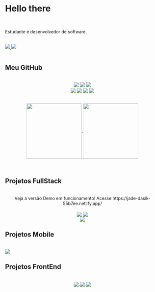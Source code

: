 # Hello there 

<Br>

<p>
Estudante e desenvolvedor de software.
</p>

<Br>

<div> 
    <a href = "mailto:antunespedro222@gmail.com">
      <img src="https://img.shields.io/badge/Gmail-DB4437?style=for-the-badge&logo=gmail&logoColor=white" target="_blank">
    </a>
    <a href="https://www.linkedin.com/in/pedro-henrique-7345b2190" target="_blank">
      <img src="https://img.shields.io/badge/LinkedIn-0072b1?style=for-the-badge&logo=linkedin&logoColor=white" target="_blank">
    </a> 
</div>

<Br>

## Meu GitHub

<Br>

<div align="center">
  <!-- HTML -->
  <img src="https://img.shields.io/badge/-html-e34c26?style=for-the-badge&logo=html5&logoColor=e34c26&labelColor=282828">
  
  <!-- CSS -->
  <img src="https://img.shields.io/badge/-css-2965f1?style=for-the-badge&logo=css3&logoColor=2965f1&labelColor=282828">
  
  <!-- JavaScript -->
  <img src="https://img.shields.io/badge/-JavaScript-f7df1e?style=for-the-badge&logo=javascript&logoColor=f7df1e&labelColor=282828">
</div>
  
<div align="center">
  <!-- TypeScript -->
  <img src="https://img.shields.io/badge/-TypeScript-007acc?style=for-the-badge&logo=typescript&logoColor=007acc&labelColor=282828">
  
  <!-- React -->
  <img src="https://img.shields.io/badge/-React-61DBFB?style=for-the-badge&logo=react&logoColor=61DBFB&labelColor=282828">
  
  <!-- SASS -->
  <img src="https://img.shields.io/badge/-sass-cc6699?style=for-the-badge&logo=sass&logoColor=cc6699&labelColor=282828">
  
  <!-- SpringBoot -->
  <img src="https://img.shields.io/badge/-SpringBoot-63b175?style=for-the-badge&logo=springboot&logoColor=63b175&labelColor=282828">
</div>

<Br>

<p align="center">
  <a href="https://github.com/PedroAntunes222" target="_blank">
    <img height="180em" src="https://github-readme-stats-eight-theta.vercel.app/api?username=PedroAntunes222&show_icons=true&theme=omni&include_all_commits=true&count_private=true" align = "center"/>
    <img height="180em" src="https://github-readme-stats-eight-theta.vercel.app/api/top-langs/?username=PedroAntunes222&layout=compact&langs_count=8&theme=omni" align = "center"/>
  </a>
</p>

<Br>

## Projetos FullStack

<Br>
    
<div align="center">
    <a hef="https://jade-dasik-55b7ee.netlify.app/"> Veja a versão Demo em funcionamento! Acesse https://jade-dasik-55b7ee.netlify.app/ </a>
</div>
    
<Br>
    
<div align="center">
    
  <a href="https://github.com/PedroAntunes222/EstanteVirtual" target="_blank">
   <img align='center' src="https://github-readme-stats.vercel.app/api/pin/?username=PedroAntunes222&repo=frontend-ListaLeitura&theme=algolia" />
  </a>

  <a href="https://github.com/PedroAntunes222/backend-ListaLeitura" target="_blank">
   <img align='center' src="https://github-readme-stats.vercel.app/api/pin/?username=PedroAntunes222&repo=backend-ListaLeitura&theme=algolia" />
  </a>
  
  <Br>

  <a href="https://github.com/PedroAntunes222/sistema_escolar" target="_blank">
   <img align='center' src="https://github-readme-stats.vercel.app/api/pin/?username=PedroAntunes222&repo=sistema_escolar&theme=algolia" />
  </a>

</div>

## Projetos Mobile

<Br>

  <a href="https://github.com/PedroAntunes222/AppListaLeitura" target="_blank">
   <img align='center' src="https://github-readme-stats.vercel.app/api/pin/?username=PedroAntunes222&repo=AppListaLeitura&theme=algolia" />
  </a>

## Projetos FrontEnd
    
<Br>
    
<div align="center">

  <a href="https://github.com/PedroAntunes222/RPG-ToDoList-Reactjs" target="_blank">
   <img align='center' src="https://github-readme-stats.vercel.app/api/pin/?username=PedroAntunes222&repo=RPG-ToDoList-Reactjs&theme=algolia" />
  </a>
    
  <a href="https://github.com/PedroAntunes222/Weather-Angular" target="_blank">
   <img align='center' src="https://github-readme-stats.vercel.app/api/pin/?username=PedroAntunes222&repo=Weather-Angular&theme=algolia" />
  </a>
    
  <a href="https://github.com/encortonado/PetLife-TCC-UNIP" target="_blank">
   <img align='center' src="https://github-readme-stats.vercel.app/api/pin/?username=encortonado&repo=PetLife-TCC-UNIP&theme=algolia" />
  </a>
    
</div>
